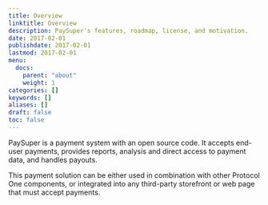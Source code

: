 ```yaml
---
title: Overview
linktitle: Overview
description: PaySuper's features, roadmap, license, and motivation.
date: 2017-02-01
publishdate: 2017-02-01
lastmod: 2017-02-01
menu:
  docs:
    parent: "about"
    weight: 1
categories: []
keywords: []
aliases: []
draft: false
toc: false
---
```


PaySuper is a payment system with an open source code. It accepts end-user payments, provides reports, analysis and direct access to payment data, and handles payouts.

This payment solution can be either used in combination with other Protocol One components, or integrated into any third-party storefront or web page that must accept payments.